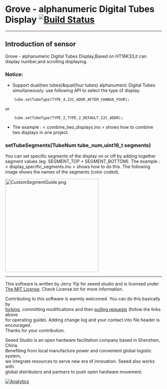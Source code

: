 # Grove - alphanumeric Digital Tubes Display  [![Build Status](https://travis-ci.com/Seeed-Studio/Seeed_Alphanumeric_Display_HT16K33.svg?branch=master)](https://travis-ci.com/Seeed-Studio/Seeed_Alphanumeric_Display_HT16K33)

***  

## Introduction of sensor
Grove - alphanumeric Digital Tubes Display,Based on HT16K33,it can display number,and scrolling displaying.


### Notice:
* Support dual(two tubes)&qual(four tubes) alphanumeric Digital Tubes simultaneously. use following API to select   the  type of display.
```
    tube.setTubeType(TYPE_4,I2C_ADDR_AFTER_CHANGE_FOUR);
```
or  

```
    tube.setTubeType(TYPE_2,TYPE_2_DEFAULT_I2C_ADDR);
```
* The example : < combine_two_displays.ino > shows how to combine two displays in one project.

### setTubeSegments(TubeNum tube_num,uint16_t segments)
You can set specific segments of the display on or off by adding together segment values (eg. SEGMENT_TOP + SEGMENT_BOTTOM). The example : < display_specific_segments.ino > shows how to do this. The following image shows the names of the segments (color coded).

<img src="https://github.com/dagwoodland/Seeed_Alphanumeric_Display_HT16K33/blob/master/CustomSegmentGuide.png" alt="CustomSegmentGuide.png" width="300px">

***


This software is written by Jerry Yip for seeed studio and is licensed under [The MIT License](http://opensource.org/licenses/mit-license.php). Check License.txt for more information.<br>

Contributing to this software is warmly welcomed. You can do this basically by<br>
[forking](https://help.github.com/articles/fork-a-repo), committing modifications and then [pulling requests](https://help.github.com/articles/using-pull-requests) (follow the links above<br>
for operating guide). Adding change log and your contact into file header is encouraged.<br>
Thanks for your contribution.

Seeed Studio is an open hardware facilitation company based in Shenzhen, China. <br>
Benefiting from local manufacture power and convenient global logistic system, <br>
we integrate resources to serve new era of innovation. Seeed also works with <br>
global distributors and partners to push open hardware movement.<br>


[![Analytics](https://ga-beacon.appspot.com/UA-46589105-3/grove-led-matrix-driver-ht16k33)](https://github.com/igrigorik/ga-beacon)
